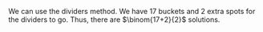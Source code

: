 We can use the dividers method.
We have 17 buckets and 2 extra spots for the dividers to go.
Thus, there are $\binom{17+2}{2}$ solutions.
